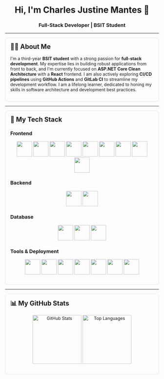 <h1 align="center">Hi, I'm Charles Justine Mantes 👋</h1>
<h3 align="center">Full-Stack Developer | BSIT Student</h3>

---

<div style="border: 1px solid #e0e0e0; padding: 16px; border-radius: 8px;">
  <h2 style="margin-top: 0;">👨‍💻 About Me</h2>
  <p>I'm a third-year <strong>BSIT student</strong> with a strong passion for <strong>full-stack development</strong>. My expertise lies in building robust applications from front to back, and I'm currently focused on <strong>ASP.NET Core Clean Architecture</strong> with a <strong>React</strong> frontend. I am also actively exploring <strong>CI/CD pipelines</strong> using <strong>GitHub Actions</strong> and <strong>GitLab CI</strong> to streamline my development workflow. I am a lifelong learner, dedicated to honing my skills in software architecture and development best practices.</p>
</div>

---

<div style="border: 1px solid #e0e0e0; padding: 16px; border-radius: 8px;">
  <h2 style="margin-top: 0;">🚀 My Tech Stack</h2>
  
  ### Frontend
  <p align="center">
    <img src="https://cdn.jsdelivr.net/gh/devicons/devicon/icons/html5/html5-original.svg" width="50" height="50"/>
    <img src="https://cdn.jsdelivr.net/gh/devicons/devicon/icons/css3/css3-original.svg" width="50" height="50"/>
    <img src="https://cdn.jsdelivr.net/gh/devicons/devicon/icons/javascript/javascript-original.svg" width="50" height="50"/>
    <img src="https://cdn.jsdelivr.net/gh/devicons/devicon/icons/jquery/jquery-original.svg" width="50" height="50"/>
    <img src="https://cdn.jsdelivr.net/gh/devicons/devicon/icons/react/react-original.svg" width="50" height="50"/>
    <img src="https://cdn.jsdelivr.net/gh/devicons/devicon/icons/typescript/typescript-original.svg" width="50" height="50"/>
    <img src="https://cdn.jsdelivr.net/gh/devicons/devicon/icons/tailwindcss/tailwindcss-plain.svg" width="50" height="50"/>
    <img src="https://cdn.jsdelivr.net/gh/devicons/devicon/icons/bootstrap/bootstrap-original.svg" width="50" height="50"/>
    <img src="https://avatars.githubusercontent.com/u/139895814?s=200&v=4" width="50" height="50"/> </p>
  
  ### Backend
  <p align="center">
    <img src="https://cdn.jsdelivr.net/gh/devicons/devicon/icons/express/express-original.svg" width="50" height="50"/>
    <img src="https://cdn.jsdelivr.net/gh/devicons/devicon/icons/dot-net/dot-net-original.svg" width="50" height="50"/>
  </p>
  
  ### Database
  <p align="center">
    <img src="https://cdn.jsdelivr.net/gh/devicons/devicon/icons/microsoftsqlserver/microsoftsqlserver-plain.svg" width="50" height="50"/>
    <img src="https://cdn.jsdelivr.net/gh/devicons/devicon/icons/mysql/mysql-original.svg" width="50" height="50"/>
    <img src="https://cdn.jsdelivr.net/gh/devicons/devicon/icons/mongodb/mongodb-original.svg" width="50" height="50"/>
  </p>
  
  ### Tools & Deployment
  <p align="center">
    <img src="https://cdn.jsdelivr.net/gh/devicons/devicon/icons/git/git-original.svg" width="50" height="50"/>
    <img src="https://cdn.jsdelivr.net/gh/devicons/devicon/icons/github/github-original.svg" width="50" height="50"/>
    <img src="https://cdn.jsdelivr.net/gh/devicons/devicon/icons/gitlab/gitlab-original.svg" width="50" height="50"/>
    <img src="https://avatars.githubusercontent.com/u/44036562?s=200&v=4" width="50" height="50"/> <img src="https://seeklogo.com/images/H/hostinger-logo-370D45C997-seeklogo.com.png" width="50" height="50"/>
    <img src="https://cdn-icons-png.flaticon.com/512/732/732200.png" width="50" height="50"/> <img src="https://cdn.jsdelivr.net/gh/devicons/devicon/icons/vercel/vercel-original.svg" width="50" height="50"/>
  </p>
</div>

---

<div style="border: 1px solid #e0e0e0; padding: 16px; border-radius: 8px;">
  <h2 style="margin-top: 0;">📊 My GitHub Stats</h2>
  <p align="center">
    <img src="https://github-readme-stats.vercel.app/api?username=YOUR_GITHUB_USERNAME&show_icons=true&theme=radical" alt="GitHub Stats" height="160"/>
    <img src="https://github-readme-stats.vercel.app/api/top-langs/?username=YOUR_GITHUB_USERNAME&layout=compact&theme=radical" alt="Top Languages" height="160"/>
  </p>
</div>
